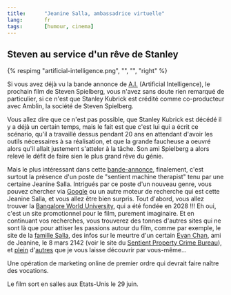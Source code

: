 ```yaml
---
title:      "Jeanine Salla, ambassadrice virtuelle"
lang:       fr
tags:       [humour, cinema]
---
```



## Steven au service d'un rêve de Stanley

{% respimg "artificial-intelligence.png", "", "", "right" %}

Si vous avez déjà vu la bande annonce de [A.I.](http://aimovie.warnerbros.com/) (Artificial Intelligence), le prochain film de Steven Spielberg, vous n'avez sans doute rien remarqué de particulier, si ce n'est que Stanley Kubrick est crédité comme co-producteur avec Amblin, la société de Steven Spielberg.

Vous allez dire que ce n'est pas possible, que Stanley Kubrick est décédé il y a déjà un certain temps, mais le fait est que c'est lui qui a écrit ce scénario, qu'il a travaillé dessus pendant 20 ans en attendant d'avoir les outils nécessaires à sa réalisation, et que la grande faucheuse a oeuvré alors qu'il allait justement s'atteler à la tâche. Son ami Spielberg a alors relevé le défit de faire sien le plus grand rêve du génie.

Mais le plus intéressant dans cette [bande-annonce](http://a1760.g.akamaitech.net/7/1760/25/0181cddb7e4a09/aimovie.warnerbros.com/dld/teaser_hi.mov), finalement, c'est surtout la présence d'un poste de "sentient machine therapist" tenu par une certaine Jeanine Salla. Intrigués par ce poste d'un nouveau genre, vous pouvez chercher via [Google](http://www.google.com/search?q=Jeanine+Salla) ou un autre moteur de recherche qui est cette Jeanine Salla, et vous allez être bien surpris. Tout d'abord, vous allez trouver la [Bangalore World University](http://www.bangaloreworldu-in.co.nz/), qui a été fondée en 2028 !!! Eh oui, c'est un site promotionnel pour le film, purement imaginaire. Et en continuant vos recherches, vous trouverez des tonnes d'autres sites qui ne sont là que pour attiser les passions autour du film, comme par exemple, le site de la [famille Salla](http://www.familiasalla-es.ro/), des infos sur le meurtre d'un certain [Evan Chan](http://www.familychan.org/), ami de Jeanine, le 8 mars 2142 (voir le site du [Sentient Property Crime Bureau](http://spcb.org/)), et [plein](http://www.inourimage.org/) d'[autres](http://www.unite-and-resist.org/) que je vous laisse découvrir par vous-même…

Une opération de marketing online de premier ordre qui devrait faire naître des vocations.

Le film sort en salles aux Etats-Unis le 29 juin.

